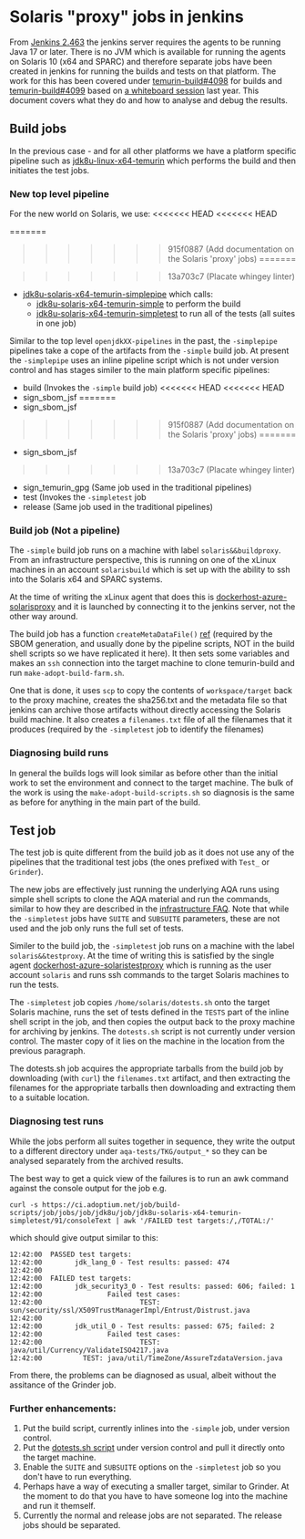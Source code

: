 # Solaris "proxy" jobs in jenkins

From [Jenkins 2.463](https://www.jenkins.io/blog/2024/06/11/require-java-17/)
the jenkins server requires the agents to be running Java 17 or later. There
is no JVM which is available for running the agents on Solaris 10 (x64 and
SPARC) and therefore separate jobs have been created in jenkins for running
the builds and tests on that platform. The work for this has been covered
under
[temurin-build#4098](https://github.com/adoptium/temurin-build/issues/4098)
for builds and
[temurin-build#4099](https://github.com/adoptium/temurin-build/issues/4099) based on [a whiteboard session](https://github.com/adoptium/infrastructure/issues/3742#issuecomment-2478948681)
last year. This document covers what they do and how to analyse and debug
the results.

## Build jobs

In the previous case - and for all other platforms we have a platform
specific pipeline such as
[jdk8u-linux-x64-temurin](https://ci.adoptium.net/job/build-scripts/job/jobs/job/jdk8u/job/jdk8u-linux-x64-temurin/)
which performs the build and then initiates the test jobs.

### New top level pipeline

For the new world on Solaris, we use:
<<<<<<< HEAD
<<<<<<< HEAD

=======
>>>>>>> 915f0887 (Add documentation on the Solaris 'proxy' jobs)
=======

>>>>>>> 13a703c7 (Placate whingey linter)
- [jdk8u-solaris-x64-temurin-simplepipe](https://ci.adoptium.net/job/build-scripts/job/jobs/job/jdk8u/job/jdk8u-solaris-x64-temurin-simplepipe/) which calls:
  - [jdk8u-solaris-x64-temurin-simple](https://ci.adoptium.net/job/build-scripts/job/jobs/job/jdk8u/job/jdk8u-solaris-x64-temurin-simple) to perform the build
  - [jdk8u-solaris-x64-temurin-simpletest](https://ci.adoptium.net/job/build-scripts/job/jobs/job/jdk8u/job/jdk8u-solaris-x64-temurin-simpletest/) to run all of the tests (all suites in one job)

Similar to the top level `openjdkXX-pipelines` in the past, the `-simplepipe`
pipelines take a cope of the artifacts from the `-simple` build job. At
present the `-simplepipe` uses an inline pipeline script which is not under
version control and has stages similer to the main platform specific
pipelines:

- build (Invokes the `-simple` build job)
<<<<<<< HEAD
<<<<<<< HEAD
- sign_sbom_jsf
=======
- sign_sbom_jsf 
>>>>>>> 915f0887 (Add documentation on the Solaris 'proxy' jobs)
=======
- sign_sbom_jsf
>>>>>>> 13a703c7 (Placate whingey linter)
- sign_temurin_gpg (Same job used in the traditional pipelines)
- test (Invokes the `-simpletest` job
- release (Same job used in the traditional pipelines)

### Build job (Not a pipeline)

The `-simple` build job runs on a machine with label `solaris&&buildproxy`.
From an infrastructure perspective, this is running on one of the xLinux
machines in an account `solarisbuild` which is set up with the ability to
ssh into the Solaris x64 and SPARC systems.

At the time of writing the xLinux agent that does this is
[dockerhost-azure-solarisproxy](https://ci.adoptium.net/computer/dockerhost%2Dazure%2Dsolarisproxy/)
and it is launched by connecting it to the jenkins server, not the other way
around.

The build job has a function `createMetaDataFile()`
[ref](https://github.com/adoptium/temurin-build/issues/4098#issuecomment-2654047953)
(required by the SBOM generation, and usually done by the pipeline scripts,
NOT in the build shell scripts so we have replicated it here).  It then sets
some variables and makes an `ssh` connection into the target machine to
clone temurin-build and run `make-adopt-build-farm.sh`.

One that is done, it uses `scp` to copy the contents of `workspace/target`
back to the proxy machine, creates the sha256.txt and the metadata file so
that jenkins can archive those artifacts without directly accessing the
Solaris build machine. It also creates a `filenames.txt` file of all the
filenames that it produces (required by the `-simpletest` job to identify
the filenames)

### Diagnosing build runs

In general the builds logs will look similar as before other than the
initial work to set the environment and connect to the target machine. The
bulk of the work is using the `make-adopt-build-scripts.sh` so diagnosis is
the same as before for anything in the main part of the build.

## Test job

The test job is quite different from the build job as it does not use any of
the pipelines that the traditional test jobs (the ones prefixed with `Test_` or
`Grinder`).

The new jobs are effectively just running the underlying AQA runs using
simple shell scripts to clone the AQA material and run the commands, similar
to how they are described in the
[infrastructure FAQ](https://github.com/adoptium/infrastructure/blob/master/FAQ.md#how-do-i-replicate-a-test-failure).
Note that while the `-simpletest` jobs have `SUITE` and `SUBSUITE`
parameters, these are not used and the job only runs the full set of tests.

Similer to the build job, the `-simpletest` job runs on a machine with the
label `solaris&&testproxy`. At the time of writing this is satisfied by the
single agent
[dockerhost-azure-solaristestproxy](https://ci.adoptium.net/computer/dockerhost%2Dazure%2Dsolaristestproxy/)
which is running as the user account `solaris` and runs ssh commands to the
target Solaris machines to run the tests.

The `-simpletest` job copies `/home/solaris/dotests.sh` onto the target
Solaris machine, runs the set of tests defined in the `TESTS` part of the
inline shell script in the job, and then copies the output back to the proxy
machine for archiving by jenkins.  The `dotests.sh` script is not currently
under version control.  The master copy of it lies on the machine in the
location from the previous paragraph.

The dotests.sh job acquires the appropriate tarballs from the build job by
downloading (with `curl`) the `filenames.txt` artifact, and then extracting
the filenames for the appropriate tarballs then downloading and extracting
them to a suitable location.

### Diagnosing test runs

While the jobs perform all suites together in sequence, they write the
output to a different directory under `aqa-tests/TKG/output_*` so they can
be analysed separately from the archived results.

The best way to get a quick view of the failures is to run an awk command
against the console output for the job e.g.

`curl -s https://ci.adoptium.net/job/build-scripts/job/jobs/job/jdk8u/job/jdk8u-solaris-x64-temurin-simpletest/91/consoleText | awk '/FAILED test targets:/,/TOTAL:/'`

which should give output similar to this:

```text
12:42:00  PASSED test targets:
12:42:00        jdk_lang_0 - Test results: passed: 474 
12:42:00  
12:42:00  FAILED test targets:
12:42:00        jdk_security3_0 - Test results: passed: 606; failed: 1 
12:42:00                Failed test cases: 
12:42:00                        TEST: sun/security/ssl/X509TrustManagerImpl/Entrust/Distrust.java
12:42:00
12:42:00        jdk_util_0 - Test results: passed: 675; failed: 2 
12:42:00                Failed test cases: 
12:42:00                        TEST: java/util/Currency/ValidateISO4217.java
12:42:00          TEST: java/util/TimeZone/AssureTzdataVersion.java
```

From there, the problems can be diagnosed as usual, albeit without the
assitance of the Grinder job.

### Further enhancements:

1. Put the build script, currently inlines into the `-simple` job, under version control.
2. Put the [dotests.sh script](https://github.com/adoptium/temurin-build/issues/4099#issuecomment-2622211222) under version control and pull it directly onto the target machine.
3. Enable the `SUITE` and `SUBSUITE` options on the `-simpletest` job so you don't have to run everything.
4. Perhaps have a way of executing a smaller target, similar to Grinder. At the moment to do that you have to have someone log into the machine and run it themself.
5. Currently the normal and release jobs are not separated. The release jobs should be separated.
